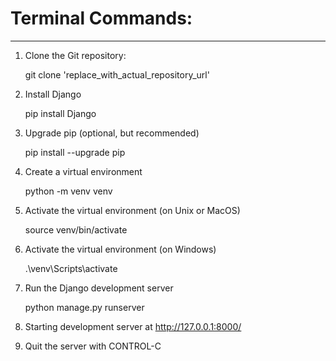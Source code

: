 # Terminal Commands:

-----------------------------

1. Clone the Git repository:
   
   git clone 'replace_with_actual_repository_url'

2. Install Django
   
   pip install Django

3. Upgrade pip (optional, but recommended)
   
   pip install --upgrade pip

4. Create a virtual environment
   
   python -m venv venv

5. Activate the virtual environment (on Unix or MacOS)
   
   source venv/bin/activate

6. Activate the virtual environment (on Windows)
   
   .\venv\Scripts\activate

7. Run the Django development server
   
   python manage.py runserver

8. Starting development server at http://127.0.0.1:8000/

9. Quit the server with CONTROL-C


